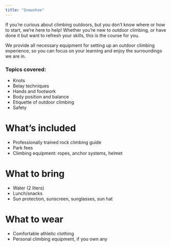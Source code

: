 ```yaml
---
title: "Snowshoe"
---
```


If you’re curious about climbing outdoors, but you don’t know where or how to start, we’re here to help! Whether you’re new to outdoor climbing, or have done it but want to refresh your skills, this is the course for you.

We provide all necessary equipment for setting up an outdoor climbing experience, so you can focus on your learning and enjoy the surroundings we are in.

### Topics covered:
- Knots
- Belay techniques
- Hands and footwork
- Body position and balance
- Etiquette of outdoor climbing
- Safety

# What’s included
- Professionally trained rock climbing guide
- Park fees
- Climbing equipment: ropes, anchor systems, helmet

# What to bring
- Water (2 liters)
- Lunch/snacks
- Sun protection, sunscreen, sunglasses, sun hat

# What to wear
- Comfortable athletic clothing
- Personal climbing equipment, if you own any
